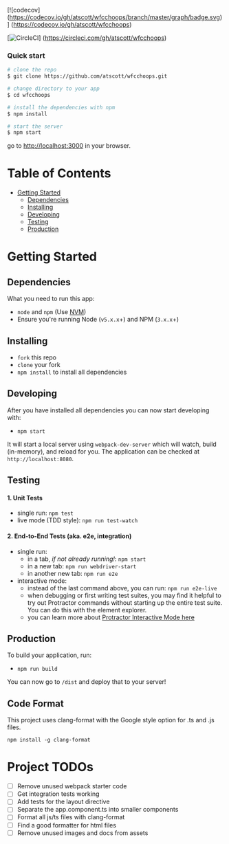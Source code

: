 [![codecov]
(https://codecov.io/gh/atscott/wfcchoops/branch/master/graph/badge.svg)]
(https://codecov.io/gh/atscott/wfcchoops)

[![CircleCI](https://circleci.com/gh/atscott/wfcchoops.svg?style=svg)]
(https://circleci.com/gh/atscott/wfcchoops)


### Quick start

```bash
# clone the repo
$ git clone https://github.com/atscott/wfcchoops.git

# change directory to your app
$ cd wfcchoops

# install the dependencies with npm
$ npm install

# start the server
$ npm start
```
go to [http://localhost:3000](http://localhost:3000) in your browser.

# Table of Contents

* [Getting Started](#getting-started)
    * [Dependencies](#dependencies)
    * [Installing](#installing)
    * [Developing](#developing)
    * [Testing](#testing)
    * [Production](#production)

# Getting Started

## Dependencies

What you need to run this app:
* `node` and `npm` (Use [NVM](https://github.com/creationix/nvm))
* Ensure you're running Node (`v5.x.x`+) and NPM (`3.x.x`+)

## Installing

* `fork` this repo
* `clone` your fork
* `npm install` to install all dependencies

## Developing

After you have installed all dependencies you can now start developing with:

* `npm start`

It will start a local server using `webpack-dev-server` which will watch, build (in-memory), and reload for you. The application can be checked at `http://localhost:8080`.

## Testing

#### 1. Unit Tests

* single run: `npm test`
* live mode (TDD style): `npm run test-watch`

#### 2. End-to-End Tests (aka. e2e, integration)

* single run:
  * in a tab, *if not already running!*: `npm start`
  * in a new tab: `npm run webdriver-start`
  * in another new tab: `npm run e2e`
* interactive mode:
  * instead of the last command above, you can run: `npm run e2e-live`
  * when debugging or first writing test suites, you may find it helpful to try out Protractor commands without starting up the entire test suite. You can do this with the element explorer.
  * you can learn more about [Protractor Interactive Mode here](https://github.com/angular/protractor/blob/master/docs/debugging.md#testing-out-protractor-interactively)

## Production

To build your application, run:

* `npm run build`

You can now go to `/dist` and deploy that to your server!

## Code Format

This project uses clang-format with the Google style option for .ts and .js files.

`npm install -g clang-format`

# Project TODOs

  * [ ] Remove unused webpack starter code
  * [ ] Get integration tests working
  * [ ] Add tests for the layout directive
  * [ ] Separate the app.component.ts into smaller components
  * [ ] Format all js/ts files with clang-format
  * [ ] Find a good formatter for html files
  * [ ] Remove unused images and docs from assets
